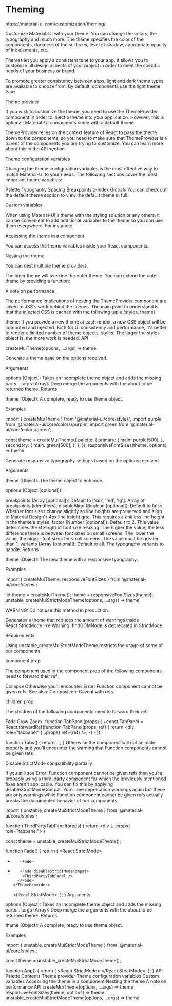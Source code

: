 # Theming

https://material-ui.com/customization/theming/

Customize Material-UI with your theme. You can change the colors, the typography and much more. The theme specifies the color of the components, darkness of the surfaces, level of shadow, appropriate opacity of ink elements, etc.

Themes let you apply a consistent tone to your app. It allows you to customize all design aspects of your project in order to meet the specific needs of your business or brand.

To promote greater consistency between apps, light and dark theme types are available to choose from. By default, components use the light theme type.

Theme provider

If you wish to customize the theme, you need to use the ThemeProvider component in order to inject a theme into your application. However, this is optional; Material-UI components come with a default theme.

ThemeProvider relies on the context feature of React to pass the theme down to the components, so you need to make sure that ThemeProvider is a parent of the components you are trying to customize. You can learn more about this in the API section.

Theme configuration variables

Changing the theme configuration variables is the most effective way to match Material-UI to your needs. The following sections cover the most important theme variables:

Palette
Typography
Spacing
Breakpoints
z-index
Globals
You can check out the default theme section to view the default theme in full.

Custom variables

When using Material-UI's theme with the styling solution or any others, it can be convenient to add additional variables to the theme so you can use them everywhere. For instance:









<ThemeProvider theme={theme}>
  <CustomCheckbox />
</ThemeProvider>
Accessing the theme in a component

You can access the theme variables inside your React components.

Nesting the theme

You can nest multiple theme providers.










<ThemeProvider theme={outerTheme}>
  <Checkbox defaultChecked />
  <ThemeProvider theme={innerTheme}>
    <Checkbox defaultChecked />
  </ThemeProvider>
</ThemeProvider>
The inner theme will override the outer theme. You can extend the outer theme by providing a function:











A note on performance

The performance implications of nesting the ThemeProvider component are linked to JSS's work behind the scenes. The main point to understand is that the injected CSS is cached with the following tuple (styles, theme).

theme: If you provide a new theme at each render, a new CSS object will be computed and injected. Both for UI consistency and performance, it's better to render a limited number of theme objects.
styles: The larger the styles object is, the more work is needed.
API

createMuiTheme(options, ...args) => theme

Generate a theme base on the options received.

Arguments

options (Object): Takes an incomplete theme object and adds the missing parts.
...args (Array): Deep merge the arguments with the about to be returned theme.
Returns

theme (Object): A complete, ready to use theme object.

Examples

import { createMuiTheme } from '@material-ui/core/styles';
import purple from '@material-ui/core/colors/purple';
import green from '@material-ui/core/colors/green';

const theme = createMuiTheme({
  palette: {
    primary: {
      main: purple[500],
    },
    secondary: {
      main: green[500],
    },
  },
});
responsiveFontSizes(theme, options) => theme

Generate responsive typography settings based on the options received.

Arguments

theme (Object): The theme object to enhance.

options (Object [optional]):

breakpoints (Array<String> [optional]): Default to ['sm', 'md', 'lg']. Array of breakpoints (identifiers).
disableAlign (Boolean [optional]): Default to false. Whether font sizes change slightly so line heights are preserved and align to Material Design's 4px line height grid. This requires a unitless line height in the theme's styles.
factor (Number [optional]): Default to 2. This value determines the strength of font size resizing. The higher the value, the less difference there is between font sizes on small screens. The lower the value, the bigger font sizes for small screens. The value must be greater than 1.
variants (Array<String> [optional]): Default to all. The typography variants to handle.
Returns

theme (Object): The new theme with a responsive typography.

Examples

import { createMuiTheme, responsiveFontSizes } from '@material-ui/core/styles';

let theme = createMuiTheme();
theme = responsiveFontSizes(theme);
unstable_createMuiStrictModeTheme(options, ...args) => theme

WARNING: Do not use this method in production.

Generates a theme that reduces the amount of warnings inside React.StrictMode like Warning: findDOMNode is deprecated in StrictMode.

Requirements

Using unstable_createMuiStrictModeTheme restricts the usage of some of our components.

component prop

The component used in the component prop of the following components need to forward their ref:

Collapse
Otherwise you'll encounter Error: Function component cannot be given refs. See also: Composition: Caveat with refs.

children prop

The children of the following components need to forward their ref:

Fade
Grow
Zoom
-function TabPanel(props) {
+const TabPanel = React.forwardRef(function TabPanel(props, ref) {
  return <div role="tabpanel" {...props} ref={ref} />;
-}
+});

function Tabs() {
  return <Fade><TabPanel>...</TabPanel></Fade>;
}
Otherwise the component will not animate properly and you'll encounter the warning that Function components cannot be given refs.

Disable StrictMode compatibility partially

If you still see Error: Function component cannot be given refs then you're probably using a third-party component for which the previously mentioned fixes aren't applicable. You can fix this by applying disableStrictModeCompat. You'll see deprecation warnings again but these are only warnings while Function component cannot be given refs actually breaks the documented behavior of our components.

import { unstable_createMuiStrictModeTheme } from '@material-ui/core/styles';

function ThirdPartyTabPanel(props) {
  return <div {...props} role="tabpanel">
}

const theme = unstable_createMuiStrictModeTheme();

function Fade() {
  return (
    <React.StrictMode>
      <ThemeProvider theme={theme}>
-        <Fade>
+        <Fade disableStrictModeCompat>
          <ThirdPartyTabPanel />
        </Fade>
      </ThemeProvider>
    </React.StrictMode>,
  );
}
Arguments

options (Object): Takes an incomplete theme object and adds the missing parts.
...args (Array): Deep merge the arguments with the about to be returned theme.
Returns

theme (Object): A complete, ready to use theme object.

Examples

import { unstable_createMuiStrictModeTheme } from '@material-ui/core/styles';

const theme = unstable_createMuiStrictModeTheme();

function App() {
  return (
    <React.StrictMode>
      <ThemeProvider theme={theme}>
        <LandingPage />
      </ThemeProvider>
    </React.StrictMode>,
  );
}
API
Palette
Contents
Theme provider
Theme configuration variables
Custom variables
Accessing the theme in a component
Nesting the theme
A note on performance
API
createMuiTheme(​options, ...args) => theme
responsiveFontSizes(​theme, options) => theme
unstable_createMuiStrictModeTheme(​options, ...args) => theme
